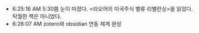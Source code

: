
- 6:25:16 AM 5:30쯤 눈이 떠졌다. <라오어의 미국주식 밸류 리밸런싱>을 읽었다. 탁월한 책은 아니었다.
- 6:26:07 AM zotero와 obsidian 연동 체계 완성
